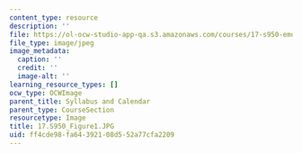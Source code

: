 ```yaml
---
content_type: resource
description: ''
file: https://ol-ocw-studio-app-qa.s3.amazonaws.com/courses/17-s950-emotions-and-politics-fall-2018/ff4cde98fa64392108d552a77cfa2209_17.S950_Figure1.JPG
file_type: image/jpeg
image_metadata:
  caption: ''
  credit: ''
  image-alt: ''
learning_resource_types: []
ocw_type: OCWImage
parent_title: Syllabus and Calendar
parent_type: CourseSection
resourcetype: Image
title: 17.S950_Figure1.JPG
uid: ff4cde98-fa64-3921-08d5-52a77cfa2209
---
```

